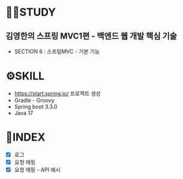# 👩‍💻STUDY 
## 김영한의 스프링 MVC1편 - 백엔드 웹 개발 핵심 기술
- SECTION 6 : 스프링MVC - 기본 기능

# ⚙️SKILL
- https://start.spring.io/ 프로젝트 생성
- Gradle - Groovy
- Spring boot 3.3.0
- Java 17

# 📒INDEX
- [X] 로그
- [X] 요청 매핑
- [X] 요청 매핑 - API 예시
